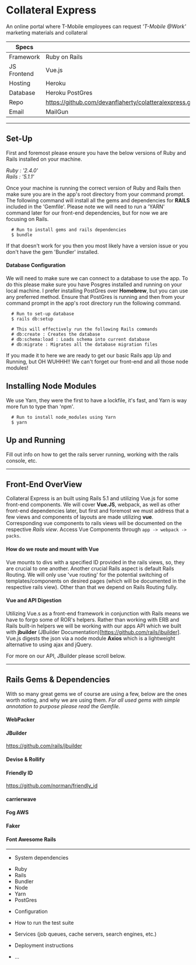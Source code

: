 # Collateral Express
An online portal where T-Mobile employees can request *'T-Mobile @Work'*
marketing materials and collateral


| Specs       |                                                         |
|-------------|---------------------------------------------------------|
| Framework   | Ruby on Rails                                           |
| JS Frontend | Vue.js                                           |
| Hosting     | Heroku                                                  |
| Database    | Heroku PostGres                                         |
| Repo        | https://github.com/devanflaherty/colatteralexpress.git  |
| Email       | MailGun                                                 |

---

## Set-Up
First and foremost please ensure you have the below versions of Ruby and Rails installed on your machine.

*Ruby : '2.4.0'*  
*Rails : '5.1.1'*

Once your machine is running the correct version of Ruby and Rails then make sure you are in the app's root directory from your command prompt. The following command will install all the gems and dependencies for **RAILS** included in the 'Gemfile'. Please note we will need to run a 'YARN' command later for our front-end dependencies, but for now we are focusing on Rails.

```
  # Run to install gems and rails dependencies
  $ bundle
```

If that doesn't work for you then you most likely have a version issue or you don't have the gem 'Bundler' installed.

#### Database Configuration
We will need to make sure we can connect to a database to use the app. To do this please make sure you have Posgres installed and running on your local machine. I prefer installing PostGres over **Homebrew**, but you can use any preferred method. Ensure that PostGres is running and then from your command prompt in the app's root directory run the following command.

```
  # Run to set-up database
  $ rails db:setup

  # This will effectively run the following Rails commands
  # db:create : Creates the database
  # db:schema:load : Loads schema into current database
  # db:migrate : Migrates all the database migration files
```

If you made it to here we are ready to get our basic Rails app Up and Running, but OH WUHHH!! We can't forget our front-end and all those node modules!

## Installing Node Modules
We use Yarn, they were the first to have a lockfile, it's fast, and Yarn is way more fun to type than 'npm'.
```
  # Run to install node_modules using Yarn
  $ yarn
```

## Up and Running
Fill out info on how to get the rails server running, working with the rails console, etc.

---

## Front-End OverView
Collateral Express is an built using Rails 5.1 and utilizing Vue.js for some front-end components.
We will cover **Vue.JS**, webpack, as well as other front-end dependencies later, but first and foremost we must address that a few views and components of layouts are made utilizing **vue**. Corresponding vue components to rails views will be documented on the respective *Rails view*. Access Vue Components through `app -> webpack -> packs`.

#### How do we route and mount with Vue
Vue mounts to divs with a specified ID provided in the rails views, so, they are crucial to one another. Another crucial Rails aspect is default Rails Routing. We will only use 'vue routing' for the potential  switching of templates/components on desired pages (which will be documented in the respective rails view). Other than that we depend on Rails Routing fully.

#### Vue and API Digestion
Utilizing Vue.s as a front-end framework in conjunction with Rails means we have to forgo some of ROR's helpers. Rather than working with ERB and Rails built-in helpers we will be working with our apps API which we built with **jbuilder** (JBuilder Documentation)[https://github.com/rails/jbuilder]. Vue.js digests the json via a node module **Axios** which is a lightweight alternative to using ajax and jQuery.

For more on our API, JBuilder please scroll below.

---

## Rails Gems & Dependencies
With so many great gems we of course are using a few, below are the ones worth noting, and why we are using them. *For all used gems with simple annotation to purpose please read the Gemfile.*

#### WebPacker

#### JBuilder
https://github.com/rails/jbuilder

#### Devise & Rollify

#### Friendly ID
https://github.com/norman/friendly_id

#### carrierwave

#### Fog AWS

#### Faker

#### Font Awesome Rails

---

* System dependencies
- Ruby
- Rails
- Bundler
- Node
- Yarn
- PostGres

* Configuration

* How to run the test suite

* Services (job queues, cache servers, search engines, etc.)

* Deployment instructions

* ...
